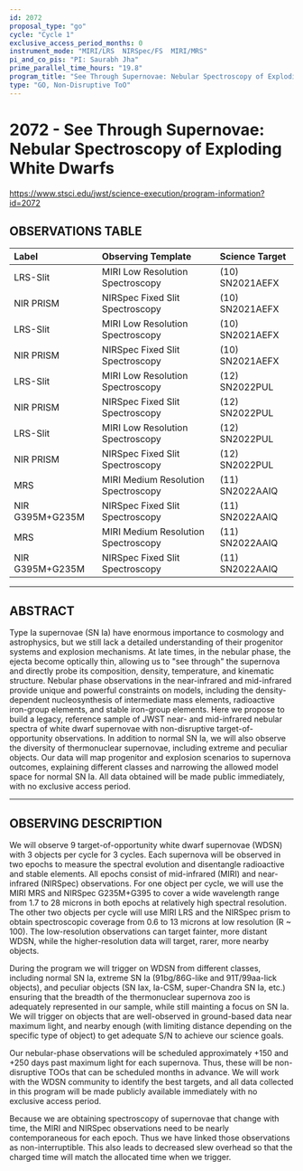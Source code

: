```yaml
---
id: 2072
proposal_type: "go"
cycle: "Cycle 1"
exclusive_access_period_months: 0
instrument_mode: "MIRI/LRS  NIRSpec/FS  MIRI/MRS"
pi_and_co_pis: "PI: Saurabh Jha"
prime_parallel_time_hours: "19.8"
program_title: "See Through Supernovae: Nebular Spectroscopy of Exploding White Dwarfs"
type: "GO, Non-Disruptive ToO"
---
```

# 2072 - See Through Supernovae: Nebular Spectroscopy of Exploding White Dwarfs
https://www.stsci.edu/jwst/science-execution/program-information?id=2072
## OBSERVATIONS TABLE
| Label             | Observing Template             | Science Target   |
| :---------------- | :----------------------------- | :--------------- |
| LRS-Slit          | MIRI Low Resolution Spectroscopy | (10) SN2021AEFX  |
| NIR PRISM         | NIRSpec Fixed Slit Spectroscopy  | (10) SN2021AEFX  |
| LRS-Slit          | MIRI Low Resolution Spectroscopy | (10) SN2021AEFX  |
| NIR PRISM         | NIRSpec Fixed Slit Spectroscopy  | (10) SN2021AEFX  |
| LRS-Slit          | MIRI Low Resolution Spectroscopy | (12) SN2022PUL   |
| NIR PRISM         | NIRSpec Fixed Slit Spectroscopy  | (12) SN2022PUL   |
| LRS-Slit          | MIRI Low Resolution Spectroscopy | (12) SN2022PUL   |
| NIR PRISM         | NIRSpec Fixed Slit Spectroscopy  | (12) SN2022PUL   |
| MRS               | MIRI Medium Resolution Spectroscopy | (11) SN2022AAIQ |
| NIR G395M+G235M   | NIRSpec Fixed Slit Spectroscopy  | (11) SN2022AAIQ |
| MRS               | MIRI Medium Resolution Spectroscopy | (11) SN2022AAIQ |
| NIR G395M+G235M   | NIRSpec Fixed Slit Spectroscopy  | (11) SN2022AAIQ |

---

## ABSTRACT

Type Ia supernovae (SN Ia) have enormous importance to cosmology and astrophysics, but we still lack a detailed understanding of their progenitor systems and explosion mechanisms. At late times, in the nebular phase, the ejecta become optically thin, allowing us to "see through" the supernova and directly probe its composition, density, temperature, and kinematic structure. Nebular phase observations in the near-infrared and mid-infrared provide unique and powerful constraints on models, including the density-dependent nucleosynthesis of intermediate mass elements, radioactive iron-group elements, and stable iron-group elements. Here we propose to build a legacy, reference sample of JWST near- and mid-infrared nebular spectra of white dwarf supernovae with non-disruptive target-of-opportunity observations. In addition to normal SN Ia, we will also observe the diversity of thermonuclear supernovae, including extreme and peculiar objects. Our data will map progenitor and explosion scenarios to supernova outcomes, explaining different classes and narrowing the allowed model space for normal SN Ia. All data obtained will be made public immediately, with no exclusive access period.

---

## OBSERVING DESCRIPTION

We will observe 9 target-of-opportunity white dwarf supernovae (WDSN) with 3 objects per cycle for 3 cycles. Each supernova will be observed in two epochs to measure the spectral evolution and disentangle radioactive and stable elements. All epochs consist of mid-infrared (MIRI) and near-infrared (NIRSpec) observations. For one object per cycle, we will use the MIRI MRS and NIRSpec G235M+G395 to cover a wide wavelength range from 1.7 to 28 microns in both epochs at relatively high spectral resolution. The other two objects per cycle will use MIRI LRS and the NIRSpec prism to obtain spectroscopic coverage from 0.6 to 13 microns at low resolution (R ~ 100). The low-resolution observations can target fainter, more distant WDSN, while the higher-resolution data will target, rarer, more nearby objects.

During the program we will trigger on WDSN from different classes, including normal SN Ia, extreme SN Ia (91bg/86G-like and 91T/99aa-lick objects), and peculiar objects (SN Iax, Ia-CSM, super-Chandra SN Ia, etc.) ensuring that the breadth of the thermonuclear supernova zoo is adequately represented in our sample, while still mainting a focus on SN Ia. We will trigger on objects that are well-observed in ground-based data near maximum light, and nearby enough (with limiting distance depending on the specific type of object) to get adequate S/N to achieve our science goals.

Our nebular-phase observations will be scheduled approximately +150 and +250 days past maximum light for each supernova. Thus, these will be non-disruptive TOOs that can be scheduled months in advance. We will work with the WDSN community to identify the best targets, and all data collected in this program will be made publicly available immediately with no exclusive access period.

Because we are obtaining spectroscopy of supernovae that change with time, the MIRI and NIRSpec observations need to be nearly contemporaneous for each epoch. Thus we have linked those observations as non-interruptible. This also leads to decreased slew overhead so that the charged time will match the allocated time when we trigger.